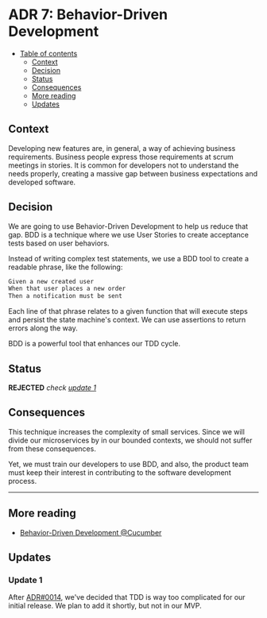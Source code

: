# ADR 7: Behavior-Driven Development

* [Table of contents](#)
  * [Context](#context)
  * [Decision](#decision)
  * [Status](#status)
  * [Consequences](#consequences)
  * [More reading](#more-reading)
  * [Updates](#updates)

## Context

Developing new features are, in general, a way of achieving business requirements. Business people express those requirements at scrum meetings in stories. It is common for developers not to understand the needs properly, creating a massive gap between business expectations and developed software.

## Decision

We are going to use Behavior-Driven Development to help us reduce that gap. BDD is a technique where we use User Stories to create acceptance tests based on user behaviors.

Instead of writing complex test statements, we use a BDD tool to create a readable phrase, like the following:

```txt
Given a new created user
When that user places a new order
Then a notification must be sent
```

Each line of that phrase relates to a given function that will execute steps and persist the state machine's context. We can use assertions to return errors along the way.

BDD is a powerful tool that enhances our TDD cycle.

## Status

**REJECTED** _check [update 1](#update-1)_

## Consequences

This technique increases the complexity of small services. Since we will divide our microservices by in our bounded contexts, we should not suffer from these consequences.

Yet, we must train our developers to use BDD, and also, the product team must keep their interest in contributing to the software development process.

---

## More reading

* [Behavior-Driven Development @Cucumber](https://cucumber.io/docs/bdd/)

## Updates

### Update 1

After [ADR#0014](0014-reducing-initial-complexity.md), we've decided that TDD is way too complicated for our initial release. We plan to add it shortly, but not in our MVP.
